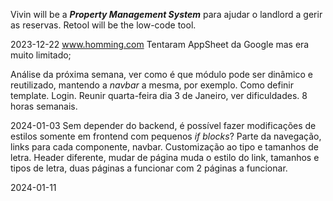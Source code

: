 Vivin will be a ***Property Management System*** para ajudar o landlord a gerir as reservas.
Retool will be the low-code tool.

2023-12-22
www.homming.com
Tentaram AppSheet da Google mas era muito limitado;

Análise da próxima semana, ver como é que módulo pode ser dinâmico e reutilizado, mantendo a *navbar* a mesma, por exemplo. Como definir template. Login. Reunir quarta-feira dia 3 de Janeiro, ver dificuldades. 8 horas semanais. 

2024-01-03
Sem depender do backend, é possível fazer modificações de estilos somente em frontend com pequenos *if blocks*? Parte da navegação, links para cada componente, navbar. Customização ao tipo e tamanhos de letra. Header diferente, mudar de página muda o estilo do link, tamanhos e tipos de letra, duas páginas a funcionar com 2 páginas a funcionar.

2024-01-11